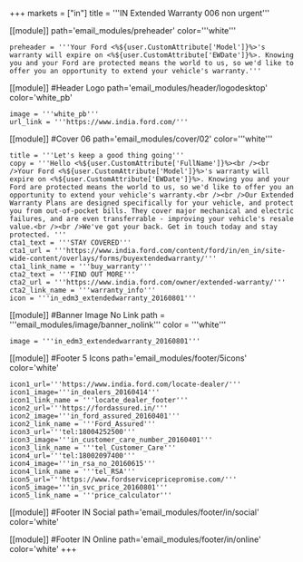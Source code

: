 +++
markets = ["in"]
title = '''IN Extended Warranty 006 non urgent'''

[[module]]
path='email_modules/preheader'
color='''white'''

	preheader = '''Your Ford <%${user.CustomAttribute['Model']}%>'s warranty will expire on <%${user.CustomAttribute['EWDate']}%>. Knowing you and your Ford are protected means the world to us, so we'd like to offer you an opportunity to extend your vehicle's warranty.'''

[[module]] #Header Logo
path='email_modules/header/logodesktop'
color='white_pb'

	image = '''white_pb'''
	url_link = '''https://www.india.ford.com/'''

[[module]] #Cover 06
path='email_modules/cover/02'
color='''white'''

	title = '''Let's keep a good thing going'''
	copy = '''Hello <%${user.CustomAttribute['FullName']}%><br /><br />Your Ford <%${user.CustomAttribute['Model']}%>'s warranty will expire on <%${user.CustomAttribute['EWDate']}%>. Knowing you and your Ford are protected means the world to us, so we'd like to offer you an opportunity to extend your vehicle's warranty.<br /><br />Our Extended Warranty Plans are designed specifically for your vehicle, and protect you from out-of-pocket bills. They cover major mechanical and electric failures, and are even transferrable - improving your vehicle's resale value.<br /><br />We've got your back. Get in touch today and stay protected. '''
    cta1_text = '''STAY COVERED'''
	cta1_url = '''https://www.india.ford.com/content/ford/in/en_in/site-wide-content/overlays/forms/buyextendedwarranty/'''
	cta1_link_name = '''buy_warranty'''
	cta2_text = '''FIND OUT MORE'''
	cta2_url = '''https://www.india.ford.com/owner/extended-warranty/'''
	cta2_link_name = '''warranty_info'''
	icon = '''in_edm3_extendedwarranty_20160801'''
    
[[module]] #Banner Image No Link
path = '''email_modules/image/banner_nolink'''
color = '''white'''

	image = '''in_edm3_extendedwarranty_20160801'''

[[module]] #Footer 5 Icons
path='email_modules/footer/5icons'
color='white'

	icon1_url='''https://www.india.ford.com/locate-dealer/'''
	icon1_image='''in_dealers_20160414'''
	icon1_link_name = '''locate_dealer_footer'''
	icon2_url='''https://fordassured.in/'''
	icon2_image='''in_ford_assured_20160401'''
	icon2_link_name = '''Ford_Assured'''
	icon3_url='''tel:18004252500'''
	icon3_image='''in_customer_care_number_20160401'''
	icon3_link_name = '''tel_Customer_Care'''
	icon4_url='''tel:18002097400'''
	icon4_image='''in_rsa_no_20160615'''
	icon4_link_name = '''tel_RSA'''
	icon5_url='''https://www.fordservicepricepromise.com/'''
	icon5_image='''in_svc_price_20160801'''
	icon5_link_name = '''price_calculator'''

[[module]] #Footer IN Social
path='email_modules/footer/in/social'
color='white'

[[module]] #Footer IN Online
path='email_modules/footer/in/online'
color='white'
+++